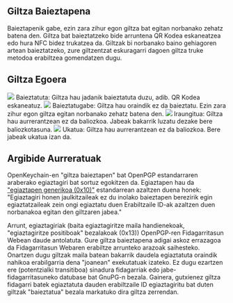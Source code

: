 [//]: # (OHARRA: Meseez jarri esaldi bakoitza bere lerroan, Transifex-ek lerroak bere itzulpen eremuan jartzen ditu!)

## Giltza Baieztapena
Baieztapenik gabe, ezin zara zihur egon giltza bat egitan norbanako zehatz batena den.
Giltza bat baieztatzeko bide arruntena QR Kodea eskaneatzea edo hura NFC bidez trukatzea da.
Giltzak bi norbanako baino gehiagoren artean baieztatzeko, zure giltzentzat eskuragarri dagoen giltza truke metodoa erabiltzea gomendatzen dugu.

## Giltza Egoera

<img src="status_signature_verified_cutout_24dp"/>  
Baieztatuta: Giltza hau jadanik baieztatuta duzu, adib. QR Kodea eskaneatuz.  
<img src="status_signature_unverified_cutout_24dp"/>  
Baieztatugabe: Giltza hau oraindik ez da baieztatu. Ezin zara zihur egon giltza egitan norbanako zehatz batena den.  
<img src="status_signature_expired_cutout_24dp"/>  
Iraungitua: Giltza hau aurrerantzean ez da baliozkoa. Jabeak bakarrik luzatu dezake bere baliozkotasuna.  
<img src="status_signature_revoked_cutout_24dp"/>  
Ukatua: Giltza hau aurrerantzean ez da baliozkoa. Bere jabeak ukatua izan da.

## Argibide Aurreratuak
OpenKeychain-en "giltza baieztapen" bat OpenPGP estandarraren araberako egiaztagiri bat sortuz egokitzen da.
Egiaztapen hau da ["egiaztapen generikoa (0x10)"](http://tools.ietf.org/html/rfc4880#section-5.2.1) estandarrean azaltzen duena honek:
"Egiaztagiri honen jaulkitzaileak ez du inolako baieztapen berezirik egin egiaztatzaileak zein ongi egiaztatu duen Erabiltzaile ID-ak azaltzen duen norbanakoa egitan den giltzaren jabea."

Arrunt, egiaztagiriak (baita egiaztagiritze maila handienekoak, "egiaztagiritze positiboak" bezalakoak (0x13)) OpenPGP-ren Fidagarritasun Webean daude antolatuta.
Gure giltza baieztapena adigai askoz errazagoa da Fidagarritasun Webaren erabiltze arrunteko arazoak saihesteko.
Onartzen dugu giltzak maila batean bakarrik daudela egiaztatuta oraindik nahikoa erabilgarria dena "joanean" exekutatuak izateko.
Ez dugu ezartzen ere (potentzialki transitiboa) sinadura fidagarriak edo jabe-fidagarritasuneko datubase bat GnuPG-n bezala.
Gainera, gutxienez giltza fidagarri batek egiaztatuta dauden erabiltzaile ID egiaztagiritu bat duten giltzak "baieztatua" bezala markatuko dira giltza zerrendan.